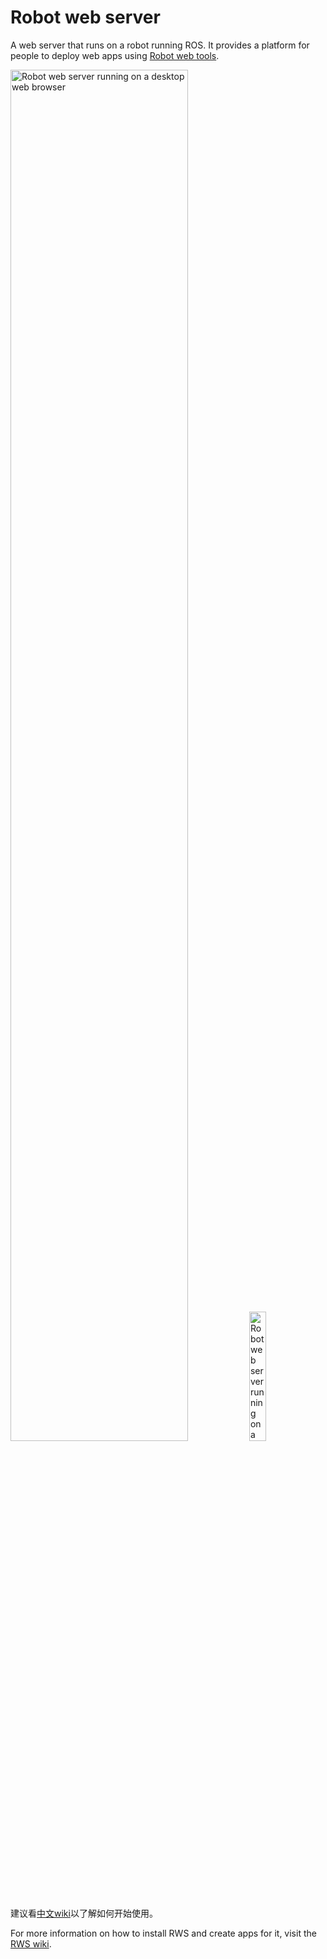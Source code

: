 # Robot web server

A web server that runs on a robot running ROS. It provides a platform for people to deploy web apps using [Robot web tools](http://robotwebtools.org/).

<img src="https://cloud.githubusercontent.com/assets/1175286/15383201/1c37bb6e-1d46-11e6-8f33-bc6967ea2d6e.png" alt="Robot web server running on a desktop web browser" width="75%" />
<img src="https://cloud.githubusercontent.com/assets/1175286/15383205/1e17f96c-1d46-11e6-8c60-30529b6bec44.png" alt="Robot web server running on a mobile web browser" width="23%" />

建议看[中文wiki](https://github.com/Infi-WANG/rws/wiki/%E5%A6%82%E4%BD%95%E5%BC%80%E5%A7%8B%E4%BD%BF%E7%94%A8)以了解如何开始使用。

For more information on how to install RWS and create apps for it, visit the [RWS wiki](https://github.com/hcrlab/rws/wiki).
